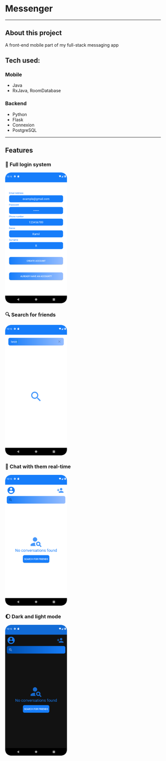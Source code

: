 # Messenger
---
## About this project
A front-end mobile part of my full-stack messaging app

## Tech used:
### Mobile
- Java
- RxJava, RoomDatabase
### Backend
- Python
- Flask
- Connexion
- PostgreSQL
---
## Features

### :pushpin: Full login system

<img src="messenger_screenshots/create_account.png" alt="drawing" width="200"/>

### :mag: Search for friends

<img src="messenger_screenshots/search.png" alt="drawing" width="200"/>

### :email: Chat with them real-time

<img src="messenger_screenshots/main.png" alt="drawing" width="200"/>

### :moon: Dark and light mode

<img src="messenger_screenshots/dark.png" alt="drawing" width="200"/>


